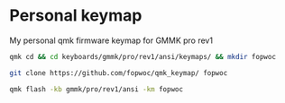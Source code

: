 # Personal keymap

My personal qmk firmware keymap for GMMK pro rev1

```bash
qmk cd && cd keyboards/gmmk/pro/rev1/ansi/keymaps/ && mkdir fopwoc

git clone https://github.com/fopwoc/qmk_keymap/ fopwoc

qmk flash -kb gmmk/pro/rev1/ansi -km fopwoc
```
